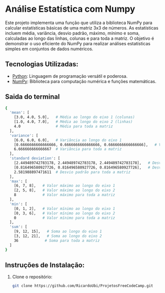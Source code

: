 # Análise Estatística com Numpy

Este projeto implementa uma função que utiliza a biblioteca NumPy para calcular estatísticas básicas de uma matriz 3x3 de números. As estatísticas incluem média, variância, desvio padrão, máximo, mínimo e soma, calculadas ao longo das linhas, colunas e para toda a matriz. O objetivo é demonstrar o uso eficiente do NumPy para realizar análises estatísticas simples em conjuntos de dados numéricos.

## Tecnologias Utilizadas:

* [Python](https://www.python.org/): Linguagem de programação versátil e poderosa.
* [NumPy](https://numpy.org/): Biblioteca para computação numérica e funções matemáticas.


## Saida do terminal

```bash
{
  'mean': [
    [3.0, 4.0, 5.0],   # Média ao longo do eixo 1 (colunas)
    [1.0, 4.0, 7.0],   # Média ao longo do eixo 2 (linhas)
    4.0                # Média para toda a matriz
  ],
  'variance': [
    [6.0, 6.0, 6.0],   # Variância ao longo do eixo 1
    [0.6666666666666666, 0.6666666666666666, 0.6666666666666666],   # Variância ao longo do eixo 2
    6.666666666666667  # Variância para toda a matriz
  ],
  'standard deviation': [
    [2.449489742783178, 2.449489742783178, 2.449489742783178],   # Desvio padrão ao longo do eixo 1
    [0.816496580927726, 0.816496580927726, 0.816496580927726],   # Desvio padrão ao longo do eixo 2
    2.581988897471611  # Desvio padrão para toda a matriz
  ],
  'max': [
    [6, 7, 8],   # Valor máximo ao longo do eixo 1
    [2, 5, 8],   # Valor máximo ao longo do eixo 2
    8            # Valor máximo para toda a matriz
  ],
  'min': [
    [0, 1, 2],   # Valor mínimo ao longo do eixo 1
    [0, 3, 6],   # Valor mínimo ao longo do eixo 2
    0            # Valor mínimo para toda a matriz
  ],
  'sum': [
    [9, 12, 15],   # Soma ao longo do eixo 1
    [3, 12, 21],   # Soma ao longo do eixo 2
    36            # Soma para toda a matriz
  ]
}

```

## Instruções de Instalação:
1. Clone o repositório:
   ```bash
   git clone https://github.com/RicardoUbi/ProjetosFreeCodeCamp.git